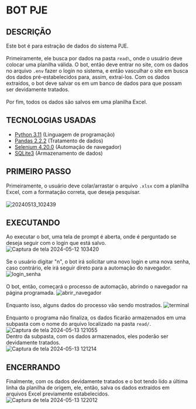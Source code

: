 # BOT PJE

## DESCRIÇÃO
Este bot é para estração de dados do sistema PJE.<br><br> Primeiramente, ele busca por dados na pasta `read\`, onde o usuário deve colocar uma planilha válida. O bot, então deve entrar no site, com os dados no arquivo `.env` fazer o login no sistema, e então vasculhar o site em busca dos dados pré-estabelecidos para, assim, extraí-los. Com os dados extraídos, o bot deve salvar os em um banco de dados para que possam ser devidamente tratados.<br><br> Por fim, todos os dados são salvos em uma planilha Excel.

## TECNOLOGIAS USADAS
- [Python 3.11](https://www.python.org/) (Linguagem de programação)
- [Pandas 2.2.2](https://pandas.pydata.org/) (Tratamento de dados)
- [Selenium 4.20.0](https://www.selenium.dev/) (Automação de navegador)
- [SQLite3](https://www.sqlite.org/) (Armazenamento de dados)

## PRIMEIRO PASSO
Primeiramente, o usuário deve colar/arrastar o arquivo `.xlsx` com a planilha Excel, com a formatação correta, que deseja pesquisar.<br><br>
![20240513_102439](https://github.com/FranciscoAlveJr/Bot-PJE/assets/65497402/4e233f32-da6a-45d4-ac87-fb9cb823c97f)

## EXECUTANDO
Ao executar o bot, uma tela de prompt é aberta, onde é perguntado se deseja seguir com o login que está salvo.
![Captura de tela 2024-05-12 103420](https://github.com/FranciscoAlveJr/Bot-PJE/assets/65497402/408c32d4-b2ba-41c7-b621-ed725f2d2814)
<br>
<br>
Se o usuário digitar "n", o bot irá solicitar uma novo login e uma nova senha, caso contrário, ele irá seguir direto para a automação do navegador.
![login_senha](https://github.com/FranciscoAlveJr/Bot-PJE/assets/65497402/a2d347dc-4d08-406e-bab0-a487a41b1e7d)
<br>
<br>
O bot, então, começará o processo de automação, abrindo o navegador na página programada.
![abrir_navegador](https://github.com/FranciscoAlveJr/Bot-PJE/assets/65497402/5a8f5349-1c32-4275-b569-d351689efca9)
<br>
<br>
Enquanto isso, alguns dados do processo vão sendo mostrados.
![terminal](https://github.com/FranciscoAlveJr/Bot-PJE/assets/65497402/bc38a514-50c5-43fd-be8e-b6a431264139)
<br>
<br>
Enquanto o programa não finaliza, os dados ficarão armazenados em uma subpasta com o nome do arquivo localizado na pasta `read/`.<br>
![Captura de tela 2024-05-13 121055](https://github.com/FranciscoAlveJr/Bot-PJE/assets/65497402/007f7fab-4ca9-4987-a5a6-a39ebedb76f5)
<br>
Dentro da subpasta, com os dados armazenados, eles poderão ser devidamente tratados.<br>
![Captura de tela 2024-05-13 121214](https://github.com/FranciscoAlveJr/Bot-PJE/assets/65497402/da6459a8-77ac-4355-b4a5-31e729ee6254)

## ENCERRANDO
Finalmente, com os dados devidamente tratados e o bot tendo lido a última linha da planilha de origem, ele, então, salva os dados extraídos em arquivos Excel previamente estabelecidos.
![Captura de tela 2024-05-13 122012](https://github.com/FranciscoAlveJr/Bot-PJE/assets/65497402/a5967b3e-fd72-418f-958f-41e49a3842cb)

